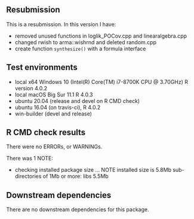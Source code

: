 ## Resubmission
This is a resubmission. In this version I have:

* removed unused functions in loglik_POCov.cpp and linearalgebra.cpp
* changed rwish to arma::wishrnd and deleted random.cpp
* create function `synthesize()` with a formula interface

## Test environments
* local x64 Windows 10 (Intel(R) Core(TM) i7-8700K CPU @ 3.70GHz) R version 4.0.2 
* local macOS Big Sur 11.1 R 4.0.3
* ubuntu 20.04 (release and devel on R CMD check)
* ubuntu 16.04 (on travis-ci), R 4.0.2
* win-builder (devel and release)

## R CMD check results
There were no ERRORs, or WARNINGs.

There was 1 NOTE:

* checking installed package size ... NOTE
  installed size is  5.8Mb
  sub-directories of 1Mb or more:
    libs   5.5Mb


## Downstream dependencies
There are no downstream dependencies for this package.


